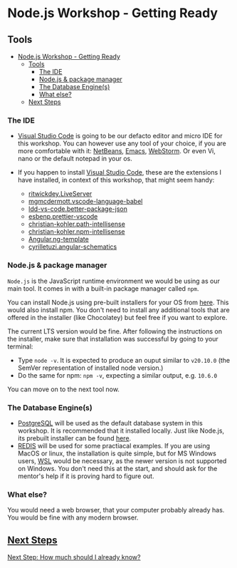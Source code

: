 # Node.js Workshop - Getting Ready

## Tools

- [Node.js Workshop - Getting Ready](#nodejs-workshop---getting-ready)
  - [Tools](#tools)
    - [The IDE](#the-ide)
    - [Node.js \& package manager](#nodejs--package-manager)
    - [The Database Engine(s)](#the-database-engines)
    - [What else?](#what-else)
  - [Next Steps](#next-steps)

### The IDE

- [Visual Studio Code](https://code.visualstudio.com/) is going to be our defacto editor and micro IDE for this workshop. You can however use any tool of your choice, if you are more comfortable with it: [NetBeans](https://netbeans.apache.org/front/main/index.html), [Emacs](https://www.gnu.org/software/emacs/download.html), [WebStorm](https://www.jetbrains.com/webstorm/). Or even Vi, nano or the default notepad in your os.

- If you happen to install [Visual Studio Code](https://code.visualstudio.com/), these are the extensions I have installed, in context of this workshop, that might seem handy:
  - [ritwickdey.LiveServer](https://marketplace.visualstudio.com/items?itemName=ritwickdey.LiveServer)
  - [mgmcdermott.vscode-language-babel](https://marketplace.visualstudio.com/items?itemName=mgmcdermott.vscode-language-babel)
  - [ldd-vs-code.better-package-json](https://marketplace.visualstudio.com/items?itemName=ldd-vs-code.better-package-json)
  - [esbenp.prettier-vscode](https://marketplace.visualstudio.com/items?itemName=esbenp.prettier-vscode)
  - [christian-kohler.path-intellisense](https://marketplace.visualstudio.com/items?itemName=christian-kohler.path-intellisense)
  - [christian-kohler.npm-intellisense](https://marketplace.visualstudio.com/items?itemName=christian-kohler.npm-intellisense)
  - [Angular.ng-template](https://marketplace.visualstudio.com/items?itemName=Angular.ng-template)
  - [cyrilletuzi.angular-schematics](https://marketplace.visualstudio.com/items?itemName=cyrilletuzi.angular-schematics)

### Node.js & package manager

```Node.js``` is the JavaScript runtime environment we would be using as our main tool. It comes in with a built-in package manager called ```npm```.

You can install Node.js using pre-built installers for your OS from [here](https://nodejs.org/en/download/prebuilt-installer). This would also install npm. You don't need to install any additional tools that are offered in the installer (like Chocolatey) but feel free if you want to explore.

The current LTS version would be fine. After following the instructions on the installer, make sure that installation was successful by going to your terminal:

- Type ```node -v```. It is expected to produce an ouput similar to ```v20.10.0``` (the SemVer representation of installed node version.)
- Do the same for npm: ```npm -v```, expecting a similar output, e.g. ```10.6.0```

You can move on to the next tool now.

### The Database Engine(s)

- [PostgreSQL](https://www.postgresql.org/download/) will be used as the default database system in this workshop. It is recommended that it installed locally. Just like Node.js, its prebuilt installer can be found [here](https://www.postgresql.org/download/).
- [REDIS](https://redis.io/) will be used for some practiacal examples. If you are using MacOS or linux, the installation is quite simple, but for MS Windows users, [WSL](https://learn.microsoft.com/en-us/windows/wsl/install) would be necessary, as the newer version is not supported on Windows. You don't need this at the start, and should ask for the mentor's help if it is proving hard to figure out.

### What else?

You would need a web browser, that your computer probably already has. You would be fine with any modern browser.

## [Next Steps](./2-prerequisites-II)

[Next Step: How much should I already know?](./2-prerequisites-II)
